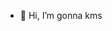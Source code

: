 - 👋 Hi, I’m gonna kms

<!---
AaAAmat/AaAAmat is a ✨ special ✨ repository because its `README.md` (this file) appears on your GitHub profile.
You can click the Preview link to take a look at your changes.
--->
